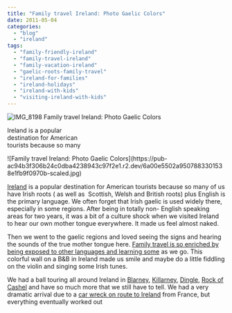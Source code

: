 ```yaml
---
title: "Family travel Ireland: Photo Gaelic Colors"
date: 2011-05-04
categories: 
  - "blog"
  - "ireland"
tags: 
  - "family-friendly-ireland"
  - "family-travel-ireland"
  - "family-vacation-ireland"
  - "gaelic-roots-family-travel"
  - "ireland-for-families"
  - "ireland-holidays"
  - "ireland-with-kids"
  - "visiting-ireland-with-kids"
---
```


![IMG_8198](https://pub-ac94b3f306b24c0dba4238943c97f2e1.r2.dev/6a00e5502a95078833015431f2de19970c.jpg) Family travel Ireland: Photo Gaelic Colors

Ireland is a popular  
destination for American  
tourists because so many

<!--more--> ![Family travel Ireland: Photo Gaelic Colors](https://pub-ac94b3f306b24c0dba4238943c97f2e1.r2.dev/6a00e5502a9507883301538e1fb9f0970b-scaled.jpg)  
  
  
  
[Ireland](http://en.wikipedia.org/wiki/Ireland "Ireland") is a popular destination for American tourists because so many of us have Irish roots ( as well as  Scottish, Welsh and British roots) plus English is the primary language. We often forget that Irish gaelic is used widely there, especially in some regions. After being in totally non- English speaking areas for two years, it was a bit of a culture shock when we visited Ireland to hear our own mother tongue everywhere. It made us feel almost naked.  
  
Then we went to the gaelic regions and loved seeing the signs and hearing the sounds of the true mother tongue here. [Family travel is so enriched by being exposed to other languages and learning some](http://soultravelers3new.local/2010/04/around-the-world-family-travel-soultravelers3-digital-nomad-global-international-family-travel/comments/page/2/ "family travel enriched by language learning") as we go. This colorful wall on a B&B in Ireland made us smile and maybe do a little fiddling on the violin and singing some Irish tunes.  
  
We had a ball touring all around Ireland in [Blarney](http://soultravelers3new.local/2009/10/family-travel-photo-ireland-blarney-stone-castles-exploring-adventure-motorhome.html "Blarney family vacation"), [Killarney](http://soultravelers3new.local/2010/03/family-travel-photo-ireland-st-patricks-day-killarney-ring-of-kerry-traditional-muckross-farms.html "Kilarney family vacation"), [Dingle](http://soultravelers3new.local/2010/01/family-travel-photo-ireland-dingle-fusia-red-flower-green-landscape.html "dingle family vacation"), [Rock of Cashel](http://soultravelers3new.local/2009/08/family-travel-photo-ireland-rock-of-cashel-st-pat.html "Rock of Cashel photo") and have so much more that we still have to tell. We had a very dramatic arrival due to a [car wreck on route to Ireland](http://soultravelers3new.local/2010/06/car-wreck-in-france-dealing-with-disaster-road-trip-nightmare-car-accident-abroad-insurance-problems.html#more "car wreck on arrival to Ireland in motorhome") from France, but everything eventually worked out
